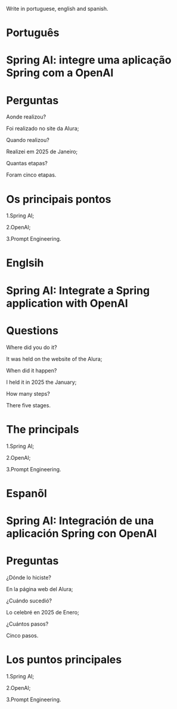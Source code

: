 Write in portuguese, english and spanish.

# Português 

# Spring AI: integre uma aplicação Spring com a OpenAI

# Perguntas

Aonde realizou?

Foi realizado no site da Alura;

Quando realizou?

Realizei em 2025 de Janeiro;

Quantas etapas?

Foram cinco etapas.

# Os principais pontos

1.Spring AI;

2.OpenAI;

3.Prompt Engineering.

# Englsih

#  Spring AI: Integrate a Spring application with OpenAI

# Questions

Where did you do it?

It was held on the website of the Alura;

When did it happen?

I held it in 2025 the January;

How many steps?

There five stages.

# The principals

1.Spring AI;

2.OpenAI;

3.Prompt Engineering.


# Espanõl

# Spring AI: Integración de una aplicación Spring con OpenAI

# Preguntas

¿Dónde lo hiciste?

En la página web del Alura;

¿Cuándo sucedió?

Lo celebré en 2025 de Enero;

¿Cuántos pasos?

Cinco  pasos.

# Los puntos principales

1.Spring AI;

2.OpenAI;

3.Prompt Engineering.
